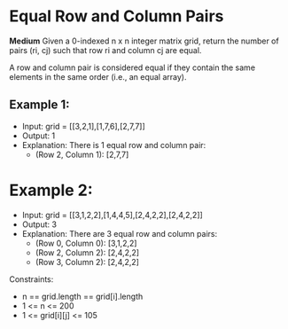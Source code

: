 # Equal Row and Column Pairs
**Medium**
Given a 0-indexed n x n integer matrix grid, return the number of pairs (ri, cj) such that row ri and column cj are equal.

A row and column pair is considered equal if they contain the same elements in the same order (i.e., an equal array).

## Example 1:
- Input: grid = [[3,2,1],[1,7,6],[2,7,7]]
- Output: 1
- Explanation: There is 1 equal row and column pair:
  - (Row 2, Column 1): [2,7,7]

# Example 2:
- Input: grid = [[3,1,2,2],[1,4,4,5],[2,4,2,2],[2,4,2,2]]
- Output: 3
- Explanation: There are 3 equal row and column pairs:
  - (Row 0, Column 0): [3,1,2,2]
  - (Row 2, Column 2): [2,4,2,2]
  - (Row 3, Column 2): [2,4,2,2]

Constraints:
- n == grid.length == grid[i].length
- 1 <= n <= 200
- 1 <= grid[i][j] <= 105